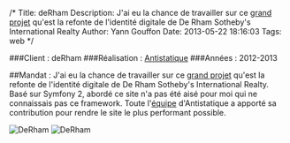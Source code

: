 /*
Title: deRham
Description: J'ai eu la chance de travailler sur ce [grand projet](http://antistatique.net/fr/portfolio/derham) qu'est la refonte de l'identité digitale de De Rham Sotheby's International Realty
Author: Yann Gouffon
Date: 2013-05-22 18:16:03
Tags: web
*/

###Client : deRham
###Réalisation : [Antistatique](http://www.antistatique.net/)
###Années : 2012-2013

##Mandat :
J'ai eu la chance de travailler sur ce [grand projet](http://antistatique.net/fr/portfolio/derham) qu'est la refonte de l'identité digitale de De Rham Sotheby's International Realty. Basé sur Symfony 2, abordé ce site n'a pas été aisé pour moi qui ne connaissais pas ce framework. Toute l'[équipe](http://antistatique.net/fr/team) d'Antistatique a apporté sa contribution pour rendre le site le plus performant possible.

![DeRham](http://staging.yago.io/content/images/derham-1.jpg.jpg)
![DeRham](http://staging.yago.io/content/images/derham-2.jpg.jpg)

